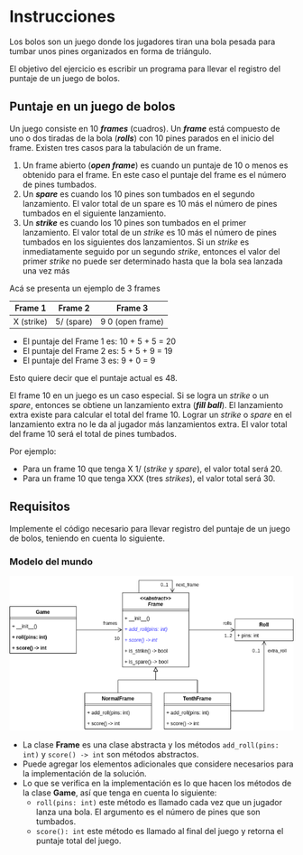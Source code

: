 # Instrucciones
Los bolos son un juego donde los jugadores tiran una bola pesada para
tumbar unos pines organizados en forma de triángulo.

El objetivo del ejercicio es escribir un programa para llevar el registro del
puntaje de un juego de bolos.

## Puntaje en un juego de bolos
Un juego consiste en 10 ***frames*** (cuadros). Un ***frame*** está compuesto de uno o dos tiradas
de la bola (***rolls***) con 10 pines parados en el inicio del frame. Existen tres casos para
la tabulación de un frame.

1. Un frame abierto (***open frame***) es cuando un puntaje de 10 o menos es obtenido para el frame. En
este caso el puntaje del frame es el número de pines tumbados.
2. Un ***spare*** es cuando los 10 pines son tumbados en el segundo lanzamiento. El valor
total de un spare es 10 más el número de pines tumbados en el siguiente lanzamiento.
3. Un ***strike*** es cuando los 10 pines son tumbados en el primer lanzamiento. El valor
total de un *strike* es 10 más el número de pines tumbados en los siguientes dos
lanzamientos. Si un *strike* es inmediatamente seguido por un segundo *strike*, entonces
el valor del primer *strike* no puede ser determinado hasta que la bola sea lanzada una
vez más

Acá se presenta un ejemplo de 3 frames

| Frame 1    | Frame 2    | Frame 3          |
|------------|------------|------------------|
| X (strike) | 5/ (spare) | 9 0 (open frame) |

- El puntaje del Frame 1 es: 10 + 5 + 5 = 20
- El puntaje del Frame 2 es: 5 + 5 + 9 = 19
- El puntaje del Frame 3 es: 9 + 0 = 9

Esto quiere decir que el puntaje actual es 48.

El frame 10 en un juego es un caso especial. Si se logra un *strike* o un *spare*,
entonces se obtiene un lanzamiento extra (***fill ball***). El lanzamiento extra existe para
calcular el total del frame 10. Lograr un *strike* o *spare* en el lanzamiento extra no le
da al jugador más lanzamientos extra. El valor total del frame 10 será el total de pines
tumbados.

Por ejemplo:

- Para un frame 10 que tenga X 1/ (*strike* y *spare*), el valor total será 20.
- Para un frame 10 que tenga XXX (tres *strikes*), el valor total será 30.

## Requisitos
Implemente el código necesario para llevar registro del puntaje de un juego de bolos, teniendo
en cuenta lo siguiente.

### Modelo del mundo

![Modelo del mundo del problema](./assets/model.png)

- La clase **Frame** es una clase abstracta y los métodos `add_roll(pins: int)` y `score() -> int`
son métodos abstractos.
- Puede agregar los elementos adicionales que considere necesarios para la implementación de la solución.
- Lo que se verifica en la implementación es lo que hacen los métodos de la clase **Game**, así que 
tenga en cuenta lo siguiente:
  - `roll(pins: int)` este método es llamado cada vez que un jugador lanza una bola. El argumento
  es el número de pines que son tumbados.
  - `score(): int` este método es llamado al final del juego y retorna el puntaje total del
  juego.